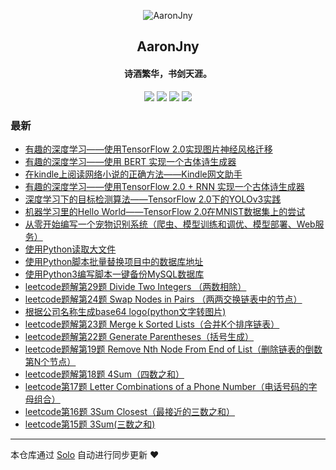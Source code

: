 <p align="center"><img alt="AaronJny" src="https://img.hacpai.com/file/2019/11/20944488removebgpreview-1130bc0a.png"></p><h2 align="center">
AaronJny
</h2>

<h4 align="center">诗酒繁华，书剑天涯。</h4>
<p align="center"><a title="AaronJny" target="_blank" href="https://github.com/AaronJny/solo-blog"><img src="https://img.shields.io/github/last-commit/AaronJny/solo-blog.svg?style=flat-square&color=FF9900"></a>
<a title="GitHub repo size in bytes" target="_blank" href="https://github.com/AaronJny/solo-blog"><img src="https://img.shields.io/github/repo-size/AaronJny/solo-blog.svg?style=flat-square"></a>
<a title="Solo Version" target="_blank" href="https://github.com/88250/solo/releases"><img src="https://img.shields.io/badge/solo-4.3.1-f1e05a.svg?style=flat-square&color=blueviolet"></a>
<a title="Hits" target="_blank" href="https://github.com/88250/hits"><img src="https://hits.b3log.org/AaronJny/solo-blog.svg"></a></p>

### 最新

* [有趣的深度学习——使用TensorFlow 2.0实现图片神经风格迁移](https://www.aaronjny.com/articles/2020/03/15/1584256301112.html)
* [有趣的深度学习——使用 BERT 实现一个古体诗生成器](https://www.aaronjny.com/articles/2020/03/11/1583923113887.html)
* [在kindle上阅读网络小说的正确方法——Kindle网文助手](https://www.aaronjny.com/articles/2020/03/11/1583918482378.html)
* [有趣的深度学习——使用TensorFlow 2.0 + RNN 实现一个古体诗生成器](https://www.aaronjny.com/articles/2020/01/02/1577944439534.html)
* [深度学习下的目标检测算法——TensorFlow 2.0下的YOLOv3实践](https://www.aaronjny.com/articles/2019/12/22/1576989909962.html)
* [机器学习里的Hello World——TensorFlow 2.0在MNIST数据集上的尝试](https://www.aaronjny.com/articles/2019/12/17/1576597057367.html)
* [从零开始编写一个宠物识别系统（爬虫、模型训练和调优、模型部署、Web服务）](https://www.aaronjny.com/articles/2019/12/17/1576592367309.html)
* [使用Python读取大文件](https://www.aaronjny.com/articles/2019/11/22/1574405631522.html)
* [使用Python脚本批量替换项目中的数据库地址](https://www.aaronjny.com/articles/2019/11/21/1574321234088.html)
* [使用Python3编写脚本一键备份MySQL数据库](https://www.aaronjny.com/articles/2019/11/19/1574145044800.html)
* [leetcode题解第29题 Divide Two Integers （两数相除）](https://www.aaronjny.com/articles/2019/11/06/1573024985893.html)
* [leetcode题解第24题 Swap Nodes in Pairs （两两交换链表中的节点）](https://www.aaronjny.com/articles/2019/11/06/1573019415566.html)
* [根据公司名称生成base64 logo(python文字转图片)](https://www.aaronjny.com/articles/2019/11/06/1573018075959.html)
* [leetcode题解第23题 Merge k Sorted Lists（合并K个排序链表）](https://www.aaronjny.com/articles/2019/11/06/1573017881785.html)
* [leetcode题解第22题 Generate Parentheses（括号生成）](https://www.aaronjny.com/articles/2019/11/06/1573017833526.html)
* [leetcode题解第19题 Remove Nth Node From End of List（删除链表的倒数第N个节点）](https://www.aaronjny.com/articles/2019/11/06/1573017762159.html)
* [leetcode题解第18题 4Sum（四数之和）](https://www.aaronjny.com/articles/2019/11/06/1573017601065.html)
* [leetcode第17题 Letter Combinations of a Phone Number（电话号码的字母组合）](https://www.aaronjny.com/articles/2019/11/06/1573017554442.html)
* [leetcode第16题 3Sum Closest（最接近的三数之和）](https://www.aaronjny.com/articles/2019/11/06/1573017483100.html)
* [leetcode第15题 3Sum(三数之和)](https://www.aaronjny.com/articles/2019/11/06/1573017427765.html)



---

本仓库通过 [Solo](https://github.com/88250/solo) 自动进行同步更新 ❤️ 